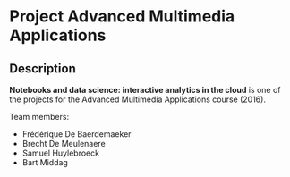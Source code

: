 # Project Advanced Multimedia Applications
## Description
**Notebooks and data science: interactive analytics in the cloud** is one of the projects for the Advanced Multimedia Applications course (2016).

Team members:
* Frédérique De Baerdemaeker
* Brecht De Meulenaere
* Samuel Huylebroeck
* Bart Middag
